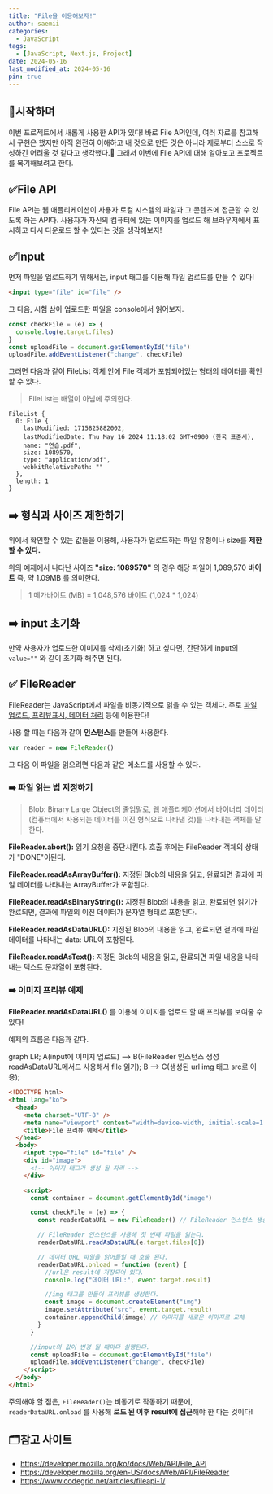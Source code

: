 ```yaml
---
title: "File을 이용해보자!"
author: saemii
categories:
  - JavaScript
tags:
  - [JavaScript, Next.js, Project]
date: 2024-05-16
last_modified_at: 2024-05-16
pin: true
---
```


## 📌시작하며

이번 프로젝트에서 새롭게 사용한 API가 있다! 바로 File API인데, 여러 자료를 참고해서 구현은 했지만 아직 완전히 이해하고 내 것으로 만든 것은 아니라 제로부터 스스로 작성하긴 어려울 것 같다고 생각했다.🤔 그래서 이번에 File API에 대해 알아보고 프로젝트를 복기해보려고 한다.

## ✅File API

File API는 웹 애플리케이션이 사용자 로컬 시스템의 파일과 그 콘텐츠에 접근할 수 있도록 하는 API다. 사용자가 자신의 컴퓨터에 있는 이미지를 업로드 해 브라우저에서 표시하고 다시 다운로드 할 수 있다는 것을 생각해보자!

## ✅Input

먼저 파일을 업로드하기 위해서는, input 태그를 이용해 파일 업로드를 만들 수 있다!

```html
<input type="file" id="file" />
```

그 다음, 시험 삼아 업로드한 파일을 console에서 읽어보자.

```javascript
const checkFile = (e) => {
  console.log(e.target.files)
}
const uploadFile = document.getElementById("file")
uploadFile.addEventListener("change", checkFile)
```

그러면 다음과 같이 FileList 객체 안에 File 객체가 포함되어있는 형태의 데이터를 확인할 수 있다.

> FileList는 배열이 아님에 주의한다.

```
FileList {
  0: File {
    lastModified: 1715825882002,
    lastModifiedDate: Thu May 16 2024 11:18:02 GMT+0900 (한국 표준시),
    name: "연습.pdf",
    size: 1089570,
    type: "application/pdf",
    webkitRelativePath: ""
  },
  length: 1
}

```

## ➡️ 형식과 사이즈 제한하기

위에서 확인할 수 있는 값들을 이용해, 사용자가 업로드하는 파일 유형이나 size를 **제한할 수 있다.**

위의 예제에서 나타난 사이즈 **"size: 1089570"** 의 경우 해당 파일이 1,089,570 **바이트** 즉, 약 1.09MB 를 의미한다.

> 1 메가바이트 (MB) = 1,048,576 바이트 (1,024 \* 1,024)

## ➡️ input 초기화

만약 사용자가 업로드한 이미지를 삭제(초기화) 하고 싶다면, 간단하게 input의 `value=""` 와 같이 초기화 해주면 된다.

## ✅ FileReader

FileReader는 JavaScript에서 파일을 비동기적으로 읽을 수 있는 객체다. 주로 <u>파일 업로드, 프리뷰표시, 데이터 처리</u> 등에 이용한다!

사용 할 때는 다음과 같이 **인스턴스**를 만들어 사용한다.

```javascript
var reader = new FileReader()
```

그 다음 이 파일을 읽으려면 다음과 같은 메소드를 사용할 수 있다.

### ➡️ 파일 읽는 법 지정하기

> Blob: Binary Large Object의 줄임말로, 웹 애플리케이션에서 바이너리 데이터(컴퓨터에서 사용되는 데이터를 이진 형식으로 나타낸 것)를 나타내는 객체를 말한다.

**FileReader.abort():** 읽기 요청을 중단시킨다. 호출 후에는 FileReader 객체의 상태가 "DONE"이된다.

**FileReader.readAsArrayBuffer():** 지정된 Blob의 내용을 읽고, 완료되면 결과에 파일 데이터를 나타내는 ArrayBuffer가 포함된다.

**FileReader.readAsBinaryString():** 지정된 Blob의 내용을 읽고, 완료되면 읽기가 완료되면, 결과에 파일의 이진 데이터가 문자열 형태로 포함된다.

**FileReader.readAsDataURL():** 지정된 Blob의 내용을 읽고, 완료되면 결과에 파일 데이터를 나타내는 data: URL이 포함된다.

**FileReader.readAsText():** 지정된 Blob의 내용을 읽고, 완료되면 파일 내용을 나타내는 텍스트 문자열이 포함된다.

### ➡️ 이미지 프리뷰 예제

**FileReader.readAsDataURL()** 를 이용해 이미지를 업로드 할 때 프리뷰를 보여줄 수 있다!

예제의 흐름은 다음과 같다.

<div class="mermaid" markdown="0" >
  graph LR;
  A(input에 이미지 업로드) --> B(FileReader 인스턴스 생성<br/> readAsDataURL메서드 사용해서 file 읽기);
  B --> C(생성된 url img 태그 src로 이용);
</div>

```html
<!DOCTYPE html>
<html lang="ko">
  <head>
    <meta charset="UTF-8" />
    <meta name="viewport" content="width=device-width, initial-scale=1.0" />
    <title>File 프리뷰 예제</title>
  </head>
  <body>
    <input type="file" id="file" />
    <div id="image">
      <!-- 이미지 태그가 생성 될 자리 -->
    </div>

    <script>
      const container = document.getElementById("image")

      const checkFile = (e) => {
        const readerDataURL = new FileReader() // FileReader 인스턴스 생성

        // FileReader 인스턴스를 사용해 첫 번째 파일을 읽는다.
        readerDataURL.readAsDataURL(e.target.files[0])

        // 데이터 URL 파일을 읽어들일 때 호출 된다.
        readerDataURL.onload = function (event) {
          //url은 result에 저장되어 있다.
          console.log("데이터 URL:", event.target.result)

          //img 태그를 만들어 프리뷰를 생성한다.
          const image = document.createElement("img")
          image.setAttribute("src", event.target.result)
          container.appendChild(image) // 이미지를 새로운 이미지로 교체
        }
      }

      //input의 값이 변경 될 때마다 실행된다.
      const uploadFile = document.getElementById("file")
      uploadFile.addEventListener("change", checkFile)
    </script>
  </body>
</html>
```

주의해야 할 점은, `FileReader()`는 비동기로 작동하기 때문에, `readerDataURL.onload` 를 사용해 **로드 된 이후 result에 접근**해야 한 다는 것이다!

## 🗂️참고 사이트

- https://developer.mozilla.org/ko/docs/Web/API/File_API
- https://developer.mozilla.org/en-US/docs/Web/API/FileReader
- https://www.codegrid.net/articles/fileapi-1/
